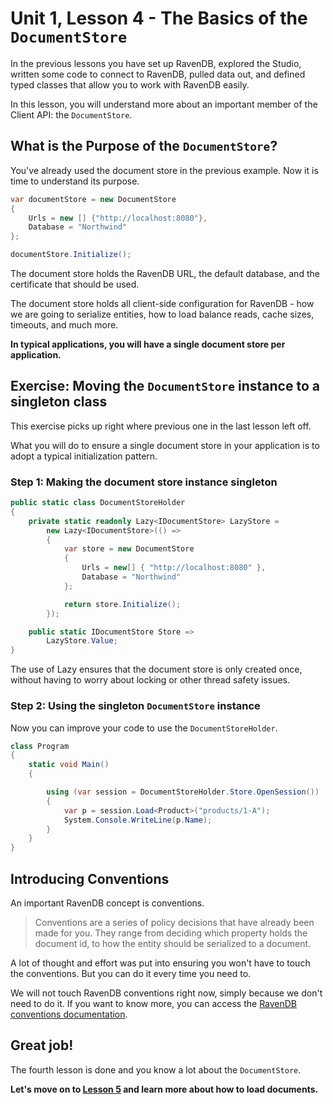 # Unit 1, Lesson 4 - The Basics of the `DocumentStore`

In the previous lessons you have set up RavenDB, explored the Studio, written
some code to connect to RavenDB, pulled data out, and defined typed classes
that allow you to work with RavenDB easily.

In this lesson, you will understand more about an important member of the Client API:
the `DocumentStore`.

## What is the Purpose of the `DocumentStore`?

You've already used the document store in the previous example. Now it is time
to understand its purpose.

````csharp
var documentStore = new DocumentStore
{ 
    Urls = new [] {"http://localhost:8080"},
    Database = "Northwind"
};

documentStore.Initialize();
````

The document store holds the RavenDB URL, the default database, and the certificate
that should be used.

The document store holds all client-side configuration for RavenDB - how we are
going to serialize entities, how to load balance reads, cache sizes, timeouts, 
and much more.

**In typical applications, you will have a single document store per application.**

## Exercise: Moving the `DocumentStore` instance to a singleton class

This exercise picks up right where previous one in the last lesson left off.

What you will do to ensure a single document store in your application is to adopt
a typical initialization pattern.

### Step 1: Making the document store instance singleton

```csharp
public static class DocumentStoreHolder
{
    private static readonly Lazy<IDocumentStore> LazyStore =
        new Lazy<IDocumentStore>(() =>
        {
            var store = new DocumentStore
            {
                Urls = new[] { "http://localhost:8080" },
                Database = "Northwind"
            };

            return store.Initialize();
        });

    public static IDocumentStore Store =>
        LazyStore.Value;
}
```

The use of Lazy ensures that the document store is only created once, without
having to worry about locking or other thread safety issues.

### Step 2: Using the singleton `DocumentStore` instance

Now you can improve your code to use the `DocumentStoreHolder`.

```csharp
class Program
{
    static void Main()
    {

        using (var session = DocumentStoreHolder.Store.OpenSession())
        {
            var p = session.Load<Product>("products/1-A");
            System.Console.WriteLine(p.Name);
        }
    }
}
```

## Introducing Conventions

An important RavenDB concept is conventions.

> Conventions are a series of policy decisions that have already been made for you.
> They range from deciding which property holds the document id, to how the entity
> should be serialized to a document.

A lot of thought and effort was put into ensuring you won't have to touch
the conventions. But you can do it every time you need to.

We will not touch RavenDB conventions right now, simply because we don't need
to do it. If you want to know more, you can access the [RavenDB conventions documentation](https://ravendb.net/docs/article-page/latest/csharp/client-api/configuration/conventions/what-are-conventions).

## Great job! 

The fourth lesson is done and you know a lot about the `DocumentStore`.

**Let's move on to [Lesson 5](../lesson5/README.md) and learn more about how to load documents.**
